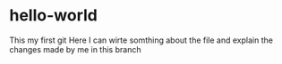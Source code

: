 # hello-world
This my first git
Here I can wirte somthing about the file
and explain the changes made by me in this branch
